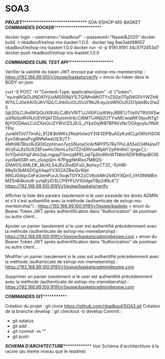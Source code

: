 # SOA3
***************************************************************************PROJET*********************************************************************************************************
SOA-ESHOP-MS-BASKET
**************************************************************************COMMANDES DOCKER************************************************************************************************

docker login --username="nbadkouf" --password="Nawel&2020"
docker build -t nbadkouf/eshop-ms-basket:1.0.0 .
docker tag 9ae3abf48657 nbadkouf/eshop-ms-basket:1.0.0
docker run -d -p 9191:9191 34c57f2453d7
docker push nbadkouf/eshop-ms-basket:1.0.0

***********************************************************************COMMANDES CURL TEST API********************************************************************************************

Vérifier la validité du token JWT envoyé par eshop-ms-membership :
https://192.168.99.100/v1/esipe/baskets/verify    + envoi du token dans le BODY en json 

curl -X POST -H "Content-Type: application/json" -d '{"token": "eyJraWQiOiJlNDA1YjUzMS00NjY1LTQ1MmMtOTYxZS0zOTg5NGFkYWZhNWYiLCJ0eXAiOiJKV1QiLCJhbGciOiJSUzI1NiJ9.eyJzdWIiOiJhZG1pbkBlc2lwZS
5jb20iLCJhdWQiOiJXRUIiLCJBVVRIT1JJVElFUyI6WyJBRE1JTiIsIlVTRVIiXSwiaXNzIjoiRVNJUEVfQkFDSyIsImV4cCI6MTU4NjI2OTYwMCwiaWF0IjoxNTg1NjY0ODAwLCJrZXkiOiJ2YWx1ZSJ9.G_JYpzGqW876PAVzNcOGAgxybJ1NdtTPlc
JunkNTsV77imAz_91283klWKx2NojHxIwzY3W3DPBuASzKzdCLpG6fzHSO6EyvO8rqeaPvgRNNAeaUS3UTT-4Mh987BlxzRJGDlGzpHcwo7ycGNynyOcArNRYPS7RyTPsLA55eD34NaIwlTdVzEuL8z5UXZ8FswHcObmLuTe7Z2nERVuwRpbY2ytHn9eC
lyrga7_L-5cYQxhAYajF4Im2qLrngqqTGmzq8PELzqlTpSto99vWTNkIn1lDIFMRqoBCllSxyoRallISRf-xm_cluspQm-67PggiNhRlxs7M8QS-GNW01L6MLDK_MJXLS4JEx3lvdDFxG_8sHxyCT37_-1UHIR-88q5t3bMXDOgXAapYV30ZAZBwQvWjd
99GJ0dlqcCeFaUemPurJL5oqkTGYXZzCV6obMn2k9DYXQm1_VH3INN8EnMZ5nB4koIu9-yvtqEylO3LCP9YFUV1GIdgeTBp34Rc4"}' https://192.168.99.100:9191/v1/esipe/baskets/verify


Afficher la liste des paniers (seulement si le user possède les droits ADMIN et s'il s'est authentifié avec la méthode /authenticate de eshop-ms-membership") : 
https://192.168.99.100:9191/v1/esipe/baskets  + envoi du Bearer Token JWT après authentification dans "Authorization" de postman ou autre client...

Ajouter un panier (seulement si le user est authentifié précédemment avec la méthode /authenticate de eshop-ms-memebership) : 
https://192.168.99.100:9191/v1/esipe/baskets/admin@esipe.com + envoi du Bearer Token JWT après authentification dans "Authorization" de postman ou autre client...

Modifier un panier (seulement si le user est authentifié précédemment avec la méthode /authenticate de eshop-ms-memebership) : 
https://192.168.99.100:9191/v1/esipe/baskets/admin@esipe.com

Supprimer un panier (seulement si le user est authentifié précédemment avec la méthode /authenticate de eshop-ms-memebership) : 
https://192.168.99.100:9191/v1/esipe/baskets/admin@esipe.com
 
**********************************************************************************COMMANDES GIT*********************************************************************************************

Création du projet : git clone https://github.com/nbadkouf/SOA3.git
Création de la branche develop : git checkout -b develop 
Commit : 
   - git satatus
   - git add . 
   - git commit -m ""
   - git push 

*****************************************************************************SCHEMA D'ARCHITECTURE******************************************************************************************
Voir Schéma d'architechture à la racine (au meme niveau que le readme)
